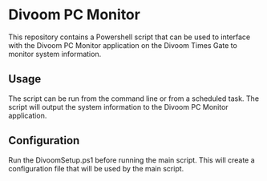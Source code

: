 # Divoom PC Monitor

This repository contains a Powershell script that can be used to interface with the Divoom PC Monitor application on the Divoom Times Gate to monitor system information.

## Usage

The script can be run from the command line or from a scheduled task. The script will output the system information to the Divoom PC Monitor application.

## Configuration

Run the DivoomSetup.ps1 before running the main script. This will create a configuration file that will be used by the main script.
